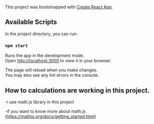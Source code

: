 This project was bootstrapped with [Create React App](https://github.com/facebook/create-react-app).

## Available Scripts

In the project directory, you can run:

### `npm start`

Runs the app in the development mode.\
Open [http://localhost:3000](http://localhost:3000) to view it in your browser.

The page will reload when you make changes.\
You may also see any lint errors in the console.

## How to calculations are working in this project.

-i use math.js library in this project

-if you want to know more about math.js (https://mathjs.org/docs/getting_started.html)
